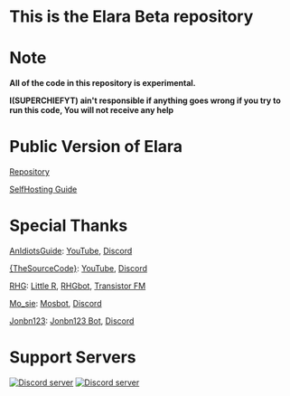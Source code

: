 This is the Elara Beta repository
==========

Note
==============

**All of the code in this repository is experimental.**

**I(SUPERCHIEFYT) ain't responsible if anything goes wrong if you try to run this code, You will not receive any help**

Public Version of Elara
=========================
[Repository](https://github.com/Elara-Discord-Bots/PublicBot-V2)

[SelfHosting Guide](https://github.com/Elara-Discord-Bots/PublicBot-V2/wiki)

Special Thanks
=======================
[AnIdiotsGuide](https://github.com/AnIdiotsGuide): [YouTube](https://www.youtube.com/channel/UCLun-hgcYUgNvCCj4sIa-jA), [Discord](https://discord.gg/4NE4bk7)

[{TheSourceCode}](https://github.com/The-SourceCode): [YouTube](https://www.youtube.com/channel/UCNXt2MrZaqfIBknamqwzeXA), [Discord](https://discord.gg/nRbVQHe)

[RHG](https://github.com/RHGDEV): [Little R](https://discordapp.com/oauth2/authorize?client_id=360578020492312576&permissions=2146958839&scope=bot), [RHGbot](https://discordapp.com/oauth2/authorize?client_id=395437820778643456&permissions=2146958839&scope=bot), [Transistor FM](https://discordapp.com/oauth2/authorize?client_id=512734769721638912&permissions=2146958839&scope=bot)

[Mo_sie](https://github.com/Mosie0): [Mosbot](https://discordapp.com/oauth2/authorize?client_id=467371685230673930&permissions=2146958839&scope=bot), [Discord](https://discord.gg/krXDXEM)

[Jonbn123](https://github.com/Jonbn123): [Jonbn123 Bot](https://discordapp.com/oauth2/authorize?client_id=479341622526738432&permissions=2146958839&scope=bot), [Discord](https://discord.gg/wsbfapy)

Support Servers
========================

[![Discord server](https://discordapp.com/api/guilds/499409162661396481/embed.png?style=banner4)](https://discord.gg/qafHJ63)
[![Discord server](https://discordapp.com/api/guilds/371105897570631691/embed.png?style=banner4)](https://discord.gg/hgsM86w)
